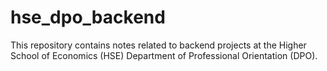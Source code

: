 # hse_dpo_backend
This repository contains notes related to backend projects at the Higher School of Economics (HSE) Department of Professional Orientation (DPO).
